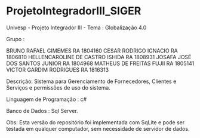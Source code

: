 # ProjetoIntegradorIII_SIGER

Univesp - Projeto Integrador III - Tema : Globalização 4.0

Grupo :

BRUNO RAFAEL GIMEMES 			        RA 1804160
CESAR RODRIGO IGNACIO			        RA 1806810
HELLENCAROLINE DE CASTRO ISHIDA 	RA 1808931
JOSAFA JOSÉ DOS SANTOS JUNIOR		  RA 1804968
MATHEUS DE FREITAS FUJII			    RA 1805141
VICTOR GARDIM RODRIGUES			      RA 1816313

Descrição: 
Sistema para Gerenciamento de Fornecedores, Clientes e Serviços e permissões de uso do sistema.

Linguagem de Programação : c#

Banco de Dados : Sql Server.

Obs: Esta versão do repositório foi implementada com SqLite e pode ser testada em qualquer computador,
sem necessidade de servidor de dados.
